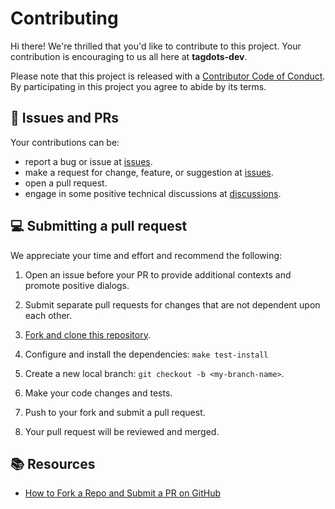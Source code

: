 # Contributing 

Hi there! We're thrilled that you'd like to contribute to this project. Your contribution is encouraging to us all here at **tagdots-dev**.

Please note that this project is released with a [Contributor Code of Conduct][code-of-conduct]. By participating in this project you agree to abide by its terms.

## 🔔 Issues and PRs

Your contributions can be:
- report a bug or issue at [issues].
- make a request for change, feature, or suggestion at [issues].
- open a pull request.
- engage in some positive technical discussions at [discussions].


## 💻 Submitting a pull request

We appreciate your time and effort and recommend the following:

1. Open an issue before your PR to provide additional contexts and promote positive dialogs.
1. Submit separate pull requests for changes that are not dependent upon each other.

1. [Fork and clone this repository][fork-to-pull-request].
1. Configure and install the dependencies: `make test-install`
1. Create a new local branch: `git checkout -b <my-branch-name>`.
1. Make your code changes and tests.
1. Push to your fork and submit a pull request.
1. Your pull request will be reviewed and merged.


## 📚 Resources

- [How to Fork a Repo and Submit a PR on GitHub](https://srivastavayushmaan1347.medium.com/how-to-fork-a-repository-make-changes-and-submit-a-pull-request-on-github-c05b0462403d)

[code-of-conduct]: CODE_OF_CONDUCT.md
[discussions]: /discussions
[issues]: /issues
[fork-to-pull-request]: https://srivastavayushmaan1347.medium.com/how-to-fork-a-repository-make-changes-and-submit-a-pull-request-on-github-c05b0462403d
